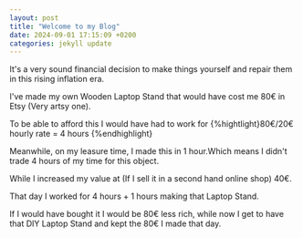 ```yaml
---
layout: post
title: "Welcome to my Blog"
date: 2024-09-01 17:15:09 +0200
categories: jekyll update
---
```


It's a very sound financial decision to make things yourself and repair them in this rising inflation era.

I've made my own Wooden Laptop Stand that would have cost me 80€ in Etsy (Very artsy one).

To be able to afford this I would have had to work for {%hightlight}80€/20€ hourly rate = 4 hours {%endhighlight}

Meanwhile, on my leasure time, I made this in 1 hour.Which means I didn't trade 4 hours of my time for this object.

While I increased my value at (If I sell it in a second hand online shop) 40€.

That day I worked for 4 hours + 1 hours making that Laptop Stand.

If I would have bought it I would be 80€ less rich, while now I get to have that DIY Laptop Stand
and kept the 80€ I made that day.
